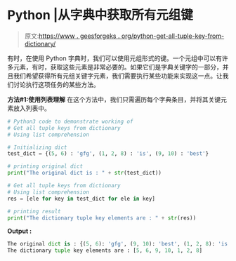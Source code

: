 # Python |从字典中获取所有元组键

> 原文:[https://www . geesforgeks . org/python-get-all-tuple-key-from-dictionary/](https://www.geeksforgeeks.org/python-get-all-tuple-keys-from-dictionary/)

有时，在使用 Python 字典时，我们可以使用元组形式的键。一个元组中可以有许多元素，有时，获取这些元素是非常必要的。如果它们是字典关键字的一部分，并且我们希望获得所有元组关键字元素，我们需要执行某些功能来实现这一点。让我们讨论执行这项任务的某些方法。

**方法#1:使用列表理解**
在这个方法中，我们只需遍历每个字典条目，并将其关键元素放入列表中。

```py
# Python3 code to demonstrate working of
# Get all tuple keys from dictionary
# Using list comprehension

# Initializing dict
test_dict = {(5, 6) : 'gfg', (1, 2, 8) : 'is', (9, 10) : 'best'}

# printing original dict
print("The original dict is : " + str(test_dict))

# Get all tuple keys from dictionary
# Using list comprehension
res = [ele for key in test_dict for ele in key]

# printing result
print("The dictionary tuple key elements are : " + str(res))
```

**Output :**

```py
The original dict is : {(5, 6): 'gfg', (9, 10): 'best', (1, 2, 8): 'is'}
The dictionary tuple key elements are : [5, 6, 9, 10, 1, 2, 8]

```